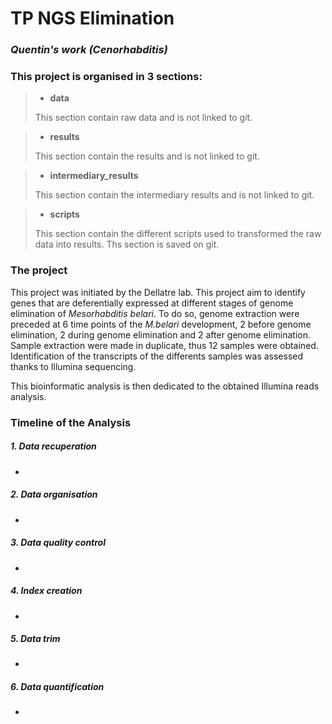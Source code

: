 # TP NGS Elimination
### *Quentin's work (Cenorhabditis)*


### **This project is organised in 3 sections:**

> - **data**
>
> This section contain raw data and is not linked to git.

> - **results**
>
> This section contain the results and is not linked to git.

> - **intermediary_results**
>
> This section contain the intermediary results and is not linked to git.

> - **scripts**
>
> This section contain the different scripts used to transformed the raw data into results. Ths section is saved on git.


### **The project**

This project was initiated by the Dellatre lab. 
This project aim to identify genes that are deferentially expressed at different stages of genome elimination of *Mesorhabditis belari*. 
To do so, genome extraction were preceded at 6 time points of the *M.belari* development, 2 before genome elimination, 2 during genome elimination and 2 after genome elimination. Sample extraction were made in duplicate, thus 12 samples were obtained.
Identification of the transcripts of the differents samples was assessed thanks to Illumina sequencing.

This bioinformatic analysis is then dedicated to the obtained Illumina reads analysis.


### **Timeline of the Analysis**

##### 1. **Data recuperation**
  - 
  
##### 2. **Data organisation**
  -

##### 3. **Data quality control**
  -
  
##### 4. **Index creation**
  -
  
##### 5. **Data trim**
  -
  
##### 6. **Data quantification**
  -


